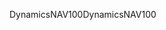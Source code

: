 <span data-ttu-id="79442-101">DynamicsNAV100</span><span class="sxs-lookup"><span data-stu-id="79442-101">DynamicsNAV100</span></span>
